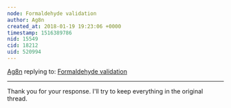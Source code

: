 ```yaml
---
node: Formaldehyde validation
author: Ag8n
created_at: 2018-01-19 19:23:06 +0000
timestamp: 1516389786
nid: 15549
cid: 18212
uid: 520994
---
```




[Ag8n](../profile/Ag8n) replying to: [Formaldehyde validation](../notes/Ag8n/01-18-2018/formaldehyde-validation)

----
Thank you for your response.  I'll try to keep everything in the original thread.